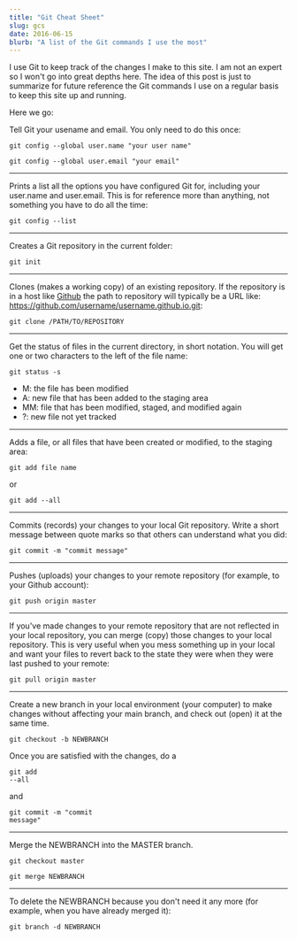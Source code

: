 ```yaml
---
title: "Git Cheat Sheet"
slug: gcs
date: 2016-06-15
blurb: "A list of the Git commands I use the most"
---
```


I use Git to keep track of the changes I make to this site. I am not an expert so I won't go into great depths here. The idea of this post is just to summarize for future reference the Git commands I use on a regular basis to keep this site up and running. 

Here we go:

Tell Git your usename and email. You only need to do this once:

<pre><code>git config --global user.name "your user name"</code></pre>

<pre><code>git config --global user.email "your email"</code></pre>

-----

Prints a list all the options you have configured Git for, including your user.name and user.email. This is for reference more than anything, not something you have to do all the time:

<pre><code>git config --list</code></pre>

-----

Creates a Git repository in the current folder:

<pre><code>git init</code></pre>

-----

Clones (makes a working copy) of an existing repository. If the repository is in a host like [Github](http://www.github.com) the path to repository will typically be a URL like: https://github.com/username/username.github.io.git:

<pre><code>git clone /PATH/TO/REPOSITORY</code></pre>

-----

Get the status of files in the current directory, in short notation. You will get one or two characters to the left of the file name: 

<pre><code>git status -s</code></pre>

* M: the file has been modified
* A: new file that has been added to the staging area
* MM: file that has been modified, staged, and modified again
* ?: new file not yet tracked

-----

Adds a file, or all files that have been created or modified, to the staging area:

<pre><code>git add file name</code></pre>

or

<pre><code>git add --all</code></pre>

-----

Commits (records) your changes to your local Git repository. Write a short message between quote marks so that others can understand what you did:

<pre><code>git commit -m "commit message"</code></pre>

-----

Pushes (uploads) your changes to your remote repository (for example, to your Github account):

<pre><code>git push origin master</code></pre>

-----

If you've made changes to your remote repository that are not reflected in your local repository, you can merge (copy) those changes to your local repository. This is very useful when you mess something up in your local and want your files to revert back to the state they were when they were last pushed to your remote:

<pre><code>git pull origin master</code></pre>

-----

Create a new branch in your local environment (your computer) to make changes without affecting your main branch, and check out (open) it at the same time.

<pre><code>git checkout -b NEWBRANCH</code></pre>

Once you are satisfied with the changes, do a <pre><code>git add --all</code></pre> and <pre><code>git commit -m "commit message"</code></pre>

-----

Merge the NEWBRANCH into the MASTER branch.

<pre><code>git checkout master</code></pre>

<pre><code>git merge NEWBRANCH</code></pre>

-----

To delete the NEWBRANCH because you don't need it any more (for example, when you have already merged it):

<pre><code>git branch -d NEWBRANCH</code></pre>
